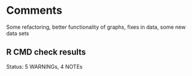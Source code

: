 # Comments

Some refactoring, better functionality of graphs, fixes in data, some new data sets

## R CMD check results

Status: 5 WARNINGs, 4 NOTEs


